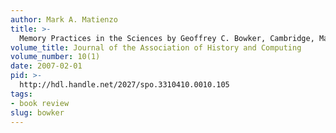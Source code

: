 ```yaml
---
author: Mark A. Matienzo
title: >-
  Memory Practices in the Sciences by Geoffrey C. Bowker, Cambridge, Mass.: MIT Press, 2006
volume_title: Journal of the Association of History and Computing
volume_number: 10(1)
date: 2007-02-01
pid: >-
  http://hdl.handle.net/2027/spo.3310410.0010.105
tags:
- book review
slug: bowker
---
```

